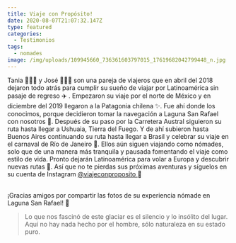 ```yaml
---
title: Viaje con Propósito!
date: 2020-08-07T21:07:32.147Z
type: featured
categories:
  - Testimonios
tags:
  - nomades
image: /img/uploads/109945660_736361603797015_17619682042799448_n.jpg
---
```

Tania 🙋🏻‍♀️ y José 🙋🏻‍♂️ son una pareja de viajeros que en abril del 2018 dejaron todo atrás para cumplir su sueño de viajar por Latinoamérica sin pasaje de regreso ✈️ . Empezaron su viaje por el norte de México y en diciembre del 2019 llegaron a la Patagonia chilena ✨. Fue ahí donde los conocimos, porque decidieron tomar la navegación a Laguna San Rafael con nosotros 💙. Después de su paso por la Carretera Austral siguieron su ruta hasta llegar a Ushuaia, Tierra del Fuego. Y de ahí subieron hasta Buenos Aires continuando su ruta hasta llegar a Brasil y celebrar su viaje en el carnaval de Río de Janeiro 💃. Ellos aún siguen viajando como nómades, solo que de una manera más tranquila y pausada fomentando el viaje como estilo de vida. Pronto dejarán Latinoamérica para volar a Europa y descubrir nuevas rutas 🙌. Así que no te pierdas sus próximas aventuras y síguelos en su cuenta de Instagram [@viajeconproposito ](https://www.instagram.com/viajeconproposito/)👀

\
¡Gracias amigos por compartir las fotos de su experiencia nómade en Laguna San Rafael! 💙

> Lo que nos fascinó de este glaciar es el silencio y lo insólito del lugar. Aquí no hay nada hecho por el hombre, sólo naturaleza en su estado puro.
